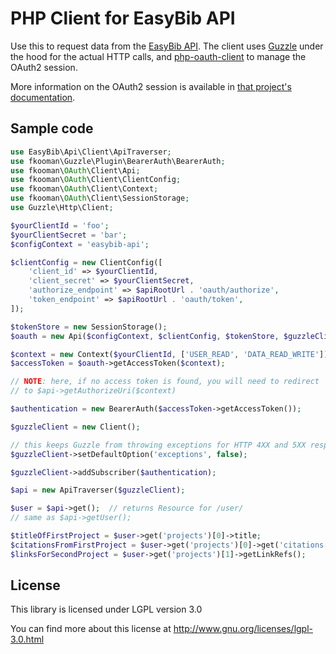 # PHP Client for EasyBib API

Use this to request data from the [EasyBib API](https://data.easybib.com/).
The client uses [Guzzle](http://guzzlephp.org/) under the hood for the actual
HTTP calls, and [php-oauth-client](https://github.com/fkooman/php-oauth-client)
to manage the OAuth2 session.

More information on the OAuth2 session is available in [that project's
documentation](https://github.com/fkooman/php-oauth-client).

## Sample code

```php
use EasyBib\Api\Client\ApiTraverser;
use fkooman\Guzzle\Plugin\BearerAuth\BearerAuth;
use fkooman\OAuth\Client\Api;
use fkooman\OAuth\Client\ClientConfig;
use fkooman\OAuth\Client\Context;
use fkooman\OAuth\Client\SessionStorage;
use Guzzle\Http\Client;

$yourClientId = 'foo';
$yourClientSecret = 'bar';
$configContext = 'easybib-api';

$clientConfig = new ClientConfig([
    'client_id' => $yourClientId,
    'client_secret' => $yourClientSecret,
    'authorize_endpoint' => $apiRootUrl . 'oauth/authorize',
    'token_endpoint' => $apiRootUrl . 'oauth/token',
]);

$tokenStore = new SessionStorage();
$oauth = new Api($configContext, $clientConfig, $tokenStore, $guzzleClient);

$context = new Context($yourClientId, ['USER_READ', 'DATA_READ_WRITE']);
$accessToken = $oauth->getAccessToken($context);

// NOTE: here, if no access token is found, you will need to redirect
// to $api->getAuthorizeUri($context)

$authentication = new BearerAuth($accessToken->getAccessToken());

$guzzleClient = new Client();

// this keeps Guzzle from throwing exceptions for HTTP 4XX and 5XX responses
$guzzleClient->setDefaultOption('exceptions', false);

$guzzleClient->addSubscriber($authentication);

$api = new ApiTraverser($guzzleClient);

$user = $api->get();  // returns Resource for /user/
// same as $api->getUser();

$titleOfFirstProject = $user->get('projects')[0]->title;
$citationsFromFirstProject = $user->get('projects')[0]->get('citations');
$linksForSecondProject = $user->get('projects')[1]->getLinkRefs();
```

## License

This library is licensed under LGPL version 3.0

You can find more about this
license at http://www.gnu.org/licenses/lgpl-3.0.html

